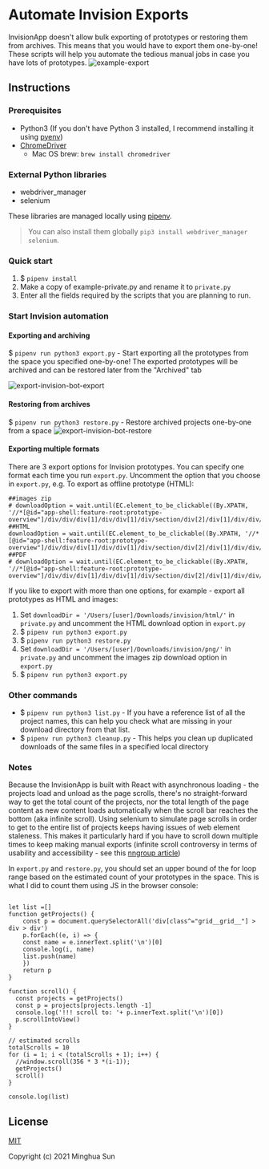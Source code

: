 # Automate Invision Exports

InvisionApp doesn't allow bulk exporting of prototypes or restoring them from archives. This means that you would have to export them one-by-one! These scripts will help you automate the tedious manual jobs in case you have lots of prototypes.
![example-export](https://i.imgur.com/cs2Q4WJ.png)

## Instructions
### Prerequisites
- Python3 (If you don't have Python 3 installed, I recommend installing it using [pyenv](https://github.com/pyenv/pyenv))
- [ChromeDriver](https://chromedriver.chromium.org/downloads)
  - Mac OS brew: `brew install chromedriver`

### External Python libraries
- webdriver_manager
- selenium

These libraries are managed locally using [pipenv](https://pypi.org/project/pipenv/).
>You can also install them globally `pip3 install webdriver_manager selenium`.


### Quick start
1. $ `pipenv install`
2. Make a copy of example-private.py and rename it to `private.py`
3. Enter all the fields required by the scripts that you are planning to run.

### Start Invision automation
#### Exporting and archiving

$ `pipenv run python3 export.py` - Start exporting all the prototypes from the space you specified one-by-one! The exported prototypes will be archived and can be restored later from the "Archived" tab

![export-invision-bot-export](/assets/export-invision-bot-export.gif)

#### Restoring from archives
$ `pipenv run python3 restore.py` - Restore archived projects one-by-one from a space
![export-invision-bot-restore](https://i.imgur.com/D20wM1P.gif)

#### Exporting multiple formats
There are 3 export options for Invision prototypes. You can specify one format each time you run `export.py`. Uncomment the option that you choose in `export.py`, e.g. To export as offline prototype (HTML):
```
##images zip
# downloadOption = wait.until(EC.element_to_be_clickable((By.XPATH, '//*[@id="app-shell:feature-root:prototype-overview"]/div/div/div[1]/div/div[1]/div/section/div[2]/div[1]/div/div/div/ul/li[5]/div/ul/li[3]/div/button')))
##HTML
downloadOption = wait.until(EC.element_to_be_clickable((By.XPATH, '//*[@id="app-shell:feature-root:prototype-overview"]/div/div/div[1]/div/div[1]/div/section/div[2]/div[1]/div/div/div/ul/li[5]/div/ul/li[2]/div/button')))
##PDF
# downloadOption = wait.until(EC.element_to_be_clickable((By.XPATH, '//*[@id="app-shell:feature-root:prototype-overview"]/div/div/div[1]/div/div[1]/div/section/div[2]/div[1]/div/div/div/ul/li[5]/div/ul/li[1]/div/button')))
```
If you like to export with more than one options, for example - export all prototypes as HTML and images:
1. Set `downloadDir = '/Users/[user]/Downloads/invision/html/'` in `private.py`
and uncomment the HTML download option in `export.py`
2. $ `pipenv run python3 export.py`
3. $ `pipenv run python3 restore.py`
4. Set `downloadDir = '/Users/[user]/Downloads/invision/png/'` in `private.py` and uncomment the images zip download option in `export.py`
5. $ `pipenv run python3 export.py`

### Other commands
- $ `pipenv run python3 list.py` - If you have a reference list of all the project names, this can help you check what are missing in your download directory from that list.
- $ `pipenv run python3 cleanup.py` - This helps you clean up duplicated downloads of the same files in a specified local directory

### Notes
Because the InvisionApp is built with React with asynchronous loading - the projects load and unload as the page scrolls, there's no straight-forward way to get the total count of the projects, nor the total length of the page content as new content loads automatically when the scroll bar reaches the bottom (aka infinite scroll). Using selenium to simulate page scrolls in order to get to the entire list of projects keeps having issues of web element staleness. This  makes it particularly hard if you have to scroll down multiple times to keep making manual exports (infinite scroll controversy in terms of usability and accessibility - see this [nngroup article](https://www.nngroup.com/articles/infinite-scrolling))

In `export.py` and `restore.py`, you should set an upper bound of the for loop range based on the estimated count of your prototypes in the space. This is what I did to count them using JS in the browser console:

```

let list =[]
function getProjects() {
    const p = document.querySelectorAll('div[class^="grid__grid__"] > div > div')
    p.forEach((e, i) => {
  	const name = e.innerText.split('\n')[0]
  	console.log(i, name)
  	list.push(name)
    })
    return p
}

function scroll() {
  const projects = getProjects()
  const p = projects[projects.length -1]
  console.log('!!! scroll to: '+ p.innerText.split('\n')[0])
  p.scrollIntoView()
}

// estimated scrolls
totalScrolls = 10
for (i = 1; i < (totalScrolls + 1); i++) {
  //window.scroll(356 * 3 *(i-1));
  getProjects()
  scroll()
}

console.log(list)
```

## License
[MIT](./LICENSE)

Copyright (c) 2021 Minghua Sun
